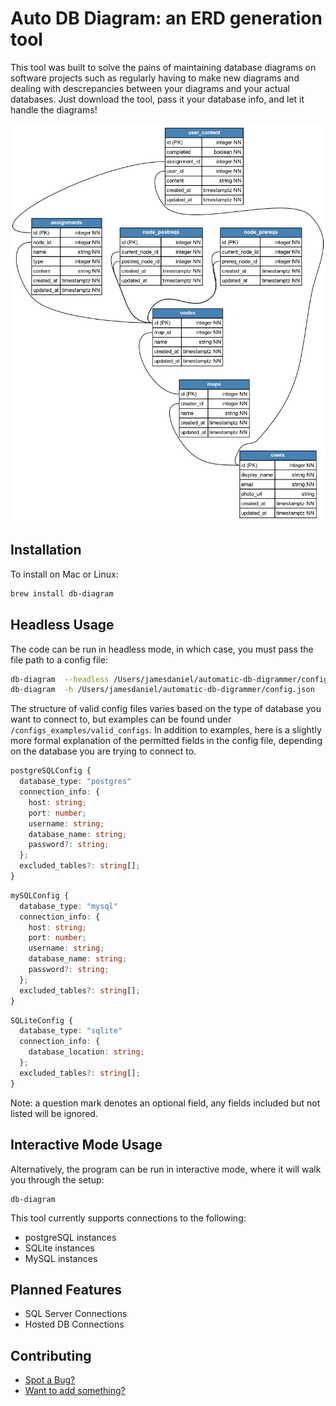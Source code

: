 # Auto DB Diagram: an ERD generation tool

This tool was built to solve the pains of maintaining database diagrams on software projects such as regularly having to make new diagrams and dealing with descrepancies between your diagrams and your actual databases. Just download the tool, pass it your database info, and let it handle the diagrams!

![Example of a generated PNG](ERD.png)

## Installation

To install on Mac or Linux:

```bash
brew install db-diagram
```

## Headless Usage

The code can be run in headless mode, in which case, you must pass the file path to a config file:

```bash
db-diagram  --headless /Users/jamesdaniel/automatic-db-digrammer/config.json
db-diagram  -h /Users/jamesdaniel/automatic-db-digrammer/config.json
```

The structure of valid config files varies based on the type of database you want to connect to, but examples can be found under `/configs_examples/valid_configs`. In addition to examples, here is a slightly more formal explanation of the permitted fields in the config file, depending on the database you are trying to connect to.

```TypeScript
postgreSQLConfig {
  database_type: "postgres"
  connection_info: {
    host: string;
    port: number;
    username: string;
    database_name: string;
    password?: string;
  };
  excluded_tables?: string[];
}
```

```TypeScript
mySQLConfig {
  database_type: "mysql"
  connection_info: {
    host: string;
    port: number;
    username: string;
    database_name: string;
    password?: string;
  };
  excluded_tables?: string[];
}
```

```TypeScript
SQLiteConfig {
  database_type: "sqlite"
  connection_info: {
    database_location: string;
  };
  excluded_tables?: string[];
}
```

Note: a question mark denotes an optional field, any fields included but not listed will be ignored.

## Interactive Mode Usage

Alternatively, the program can be run in interactive mode, where it will walk you through the setup:

```
db-diagram
```

This tool currently supports connections to the following:

- postgreSQL instances
- SQLite instances
- MySQL instances

## Planned Features

- SQL Server Connections
- Hosted DB Connections

## Contributing

- [Spot a Bug?](https://github.com/jamesdaniel3/auto-db-diagram/issues)
- [Want to add something?](https://github.com/jamesdaniel3/auto-db-diagram/pulls)
